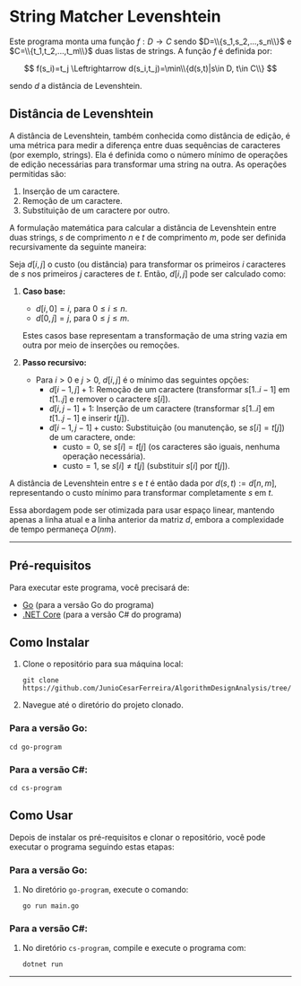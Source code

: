 # String Matcher Levenshtein

Este programa monta uma função $f:D\rightarrow C$ sendo $D=\\{s_1,s_2,...,s_n\\}$ e $C=\\{t_1,t_2,...,t_m\\}$ duas listas de strings. A função $f$ é definida por:

$$
f(s_i)=t_j \Leftrightarrow d(s_i,t_j)=\min\\{d(s,t)|s\in D, t\in C\\}
$$

sendo $d$ a distância de Levenshtein.

## Distância de Levenshtein

A distância de Levenshtein, também conhecida como distância de edição, é uma métrica para medir a diferença entre duas sequências de caracteres (por exemplo, strings). Ela é definida como o número mínimo de operações de edição necessárias para transformar uma string na outra. As operações permitidas são:

1. Inserção de um caractere.
2. Remoção de um caractere.
3. Substituição de um caractere por outro.

A formulação matemática para calcular a distância de Levenshtein entre duas strings, $s$ de comprimento $n$ e $t$ de comprimento $m$, pode ser definida recursivamente da seguinte maneira:

Seja $d[i, j]$ o custo (ou distância) para transformar os primeiros $i$ caracteres de $s$ nos primeiros $j$ caracteres de $t$. Então, $d[i, j]$ pode ser calculado como:

1. **Caso base:**
   - $d[i, 0] = i$, para $0 \leq i \leq n$.
   - $d[0, j] = j$, para $0 \leq j \leq m$.

   Estes casos base representam a transformação de uma string vazia em outra por meio de inserções ou remoções.

2. **Passo recursivo:**
   - Para $i > 0$ e $j > 0$, $d[i, j]$ é o mínimo das seguintes opções:
     - $d[i-1, j] + 1$: Remoção de um caractere (transformar $s[1..i-1]$ em $t[1..j]$ e remover o caractere $s[i]$).
     - $d[i, j-1] + 1$: Inserção de um caractere (transformar $s[1..i]$ em $t[1..j-1]$ e inserir $t[j]$).
     - $d[i-1, j-1] + \text{custo}$: Substituição (ou manutenção, se $s[i] = t[j]$) de um caractere, onde:
       - $\text{custo} = 0$, se $s[i] = t[j]$ (os caracteres são iguais, nenhuma operação necessária).
       - $\text{custo} = 1$, se $s[i] \neq t[j]$ (substituir $s[i]$ por $t[j]$).

A distância de Levenshtein entre $s$ e $t$ é então dada por $d(s,t):=d[n, m]$, representando o custo mínimo para transformar completamente $s$ em $t$.

Essa abordagem pode ser otimizada para usar espaço linear, mantendo apenas a linha atual e a linha anterior da matriz $d$, embora a complexidade de tempo permaneça $O(nm)$.

---

## Pré-requisitos
Para executar este programa, você precisará de:
- [Go](https://golang.org/dl/) (para a versão Go do programa)
- [.NET Core](https://dotnet.microsoft.com/download) (para a versão C# do programa)

## Como Instalar
1. Clone o repositório para sua máquina local:
   ```
   git clone https://github.com/JunioCesarFerreira/AlgorithmDesignAnalysis/tree/main/StringMatcherLevenshtein
   ```
2. Navegue até o diretório do projeto clonado.

### Para a versão Go:
   ```
   cd go-program
   ```
### Para a versão C#:
   ```
   cd cs-program
   ```

## Como Usar
Depois de instalar os pré-requisitos e clonar o repositório, você pode executar o programa seguindo estas etapas:

### Para a versão Go:
1. No diretório `go-program`, execute o comando:
   ```
   go run main.go
   ```

### Para a versão C#:
1. No diretório `cs-program`, compile e execute o programa com:
   ```
   dotnet run
   ```

---